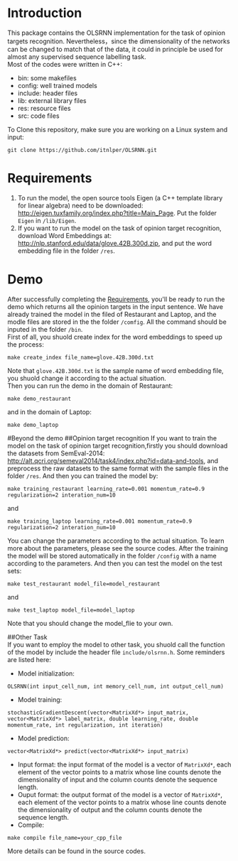 # Introduction
This package contains the OLSRNN implementation for the task of opinion targets recognition. Nevertheless，since the dimensionality of the networks can be changed to match that of the data, it could in principle be used for almost any
supervised sequence labelling task.    
Most of the codes were written in C++:
- bin: some makefiles
- config: well trained models
- include: header files
- lib: external library files
- res: resource files
- src: code files  

To Clone this repository, make sure you are working on a Linux system and input:
```
git clone https://github.com/itnlper/OLSRNN.git
```

# Requirements
1. To run the model, the open source tools Eigen (a C++ template library for linear algebra) need to be downloaded: http://eigen.tuxfamily.org/index.php?title=Main_Page. Put the folder ```Eigen``` in ```/lib/Eigen```.   
2. If you want to run the model on the  task of opinion target recognition, download Word Embeddings at: http://nlp.stanford.edu/data/glove.42B.300d.zip, and put the word embedding file in the folder ```/res```.   


# Demo
After successfully completing the [Requirements](#requirements), you'll be ready to run the demo which returns all the opinion targets in the input sentence. We have already trained the model in the filed of Restaurant and Laptop, and the modle files are stored in the the folder ```/comfig```. All the command should be inputed in the folder ```/bin```.    
First of all, you shuold create index for the word embeddings to speed up the process:      
```
make create_index file_name=glove.42B.300d.txt
```
Note that ```glove.42B.300d.txt``` is the sample name of word embedding file, you shuold change it according to the actual situation.    
Then you can run the demo in the domain of Restaurant:  
```
make demo_restaurant
```  
and in the domain of Laptop:
```
make demo_laptop
```  

#Beyond the demo
##Opinion target recognition
If you want to train the model on the task of opinion target recognition,firstly you should download the datasets from SemEval-2014: http://alt.qcri.org/semeval2014/task4/index.php?id=data-and-tools, and preprocess the raw datasets to the same format with the sample files in the folder ```/res```. And then you can trained the model by:  
```
make training_restaurant learning_rate=0.001 momentum_rate=0.9 regularization=2 interation_num=10
```
and
```
make training_laptop learning_rate=0.001 momentum_rate=0.9 regularization=2 interation_num=10
```
You can change the parameters according to the actual situation. To learn more about the parameters, please see the source codes. After the training the model will be stored automatically in the folder ```/config``` with a name according to the parameters.
And then you can test the model on the test sets:   
```
make test_restaurant model_file=model_restaurant
```
and   
```
make test_laptop model_file=model_laptop
```
Note that you should change the model_flie to your own.  

##Other Task   
If you want to employ the model to other task, you shuold call the function of the model by include the header file ```include/olsrnn.h```. Some reminders are listed here:   
- Model initialization: 
```
OLSRNN(int input_cell_num, int memory_cell_num, int output_cell_num)
```
- Model training: 
```
stochasticGradientDescent(vector<MatrixXd*> input_matrix, vector<MatrixXd*> label_matrix, double learning_rate, double momentum_rate, int regularization, int iteration)
```
- Model prediction:
```
vector<MatrixXd*> predict(vector<MatrixXd*> input_matrix)
```
- Input format: the input format of the model is a vector of ```MatrixXd*```, each element of the vector points to a matrix whose line counts denote the dimensionality of input and the column counts denote the sequence length.
- Ouput format: the output format of the model is a vector of ```MatrixXd*```, each element of the vector points to a matrix whose line counts denote the dimensionality of output and the column counts denote the sequence length.
- Compile: 
```
make compile file_name=your_cpp_file
```

More details can be found in the source codes.
